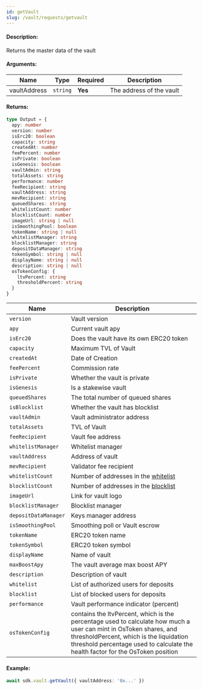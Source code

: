 ```yaml
---
id: getVault
slug: /vault/requests/getvault
---
```


#### Description:

Returns the master data of the vault

#### Arguments:

| Name         | Type     | Required | Description               |
|--------------|----------|----------|---------------------------|
| vaultAddress | `string` | **Yes**  | The address of the vault  | 

#### Returns:

```ts
type Output = {
  apy: number
  version: number
  isErc20: boolean
  capacity: string
  createdAt: number
  feePercent: number
  isPrivate: boolean
  isGenesis: boolean
  vaultAdmin: string
  totalAssets: string
  performance: number
  feeRecipient: string
  vaultAddress: string
  mevRecipient: string
  queuedShares: string
  whitelistCount: number
  blocklistCount: number
  imageUrl: string | null
  isSmoothingPool: boolean
  tokenName: string | null
  whitelistManager: string
  blocklistManager: string
  depositDataManager: string
  tokenSymbol: string | null
  displayName: string | null
  description: string | null
  osTokenConfig: {
    ltvPercent: string
    thresholdPercent: string
  }
}
```

| Name                        | Description                                                                                                                                                                                                                                  |
|-----------------------------|----------------------------------------------------------------------------------------------------------------------------------------------------------------------------------------------------------------------------------------------|
| `version`                   | Vault version                                                                                                                                                                                                                                |
| `apy`                       | Current vault apy                                                                                                                                                                                                                            |
| `isErc20`                   | Does the vault have its own ERC20 token                                                                                                                                                                                                      |
| `capacity`                  | Maximum TVL of Vault                                                                                                                                                                                                                         |
| `createdAt`                 | Date of Creation                                                                                                                                                                                                                             |
| `feePercent`                | Commission rate                                                                                                                                                                                                                              |
| `isPrivate`                 | Whether the vault is private                                                                                                                                                                                                                 |
| `isGenesis`                 | Is a stakewise vault                                                                                                                                                                                                                         |
| `queuedShares`              | The total number of queued shares                                                                                                                                                                                                            |
| `isBlocklist`               | Whether the vault has blocklist                                                                                                                                                                                                              |
| `vaultAdmin`                | Vault administrator address                                                                                                                                                                                                                  |
| `totalAssets`               | TVL of Vault                                                                                                                                                                                                                                 |
| `feeRecipient`              | Vault fee address                                                                                                                                                                                                                            |
| `whitelistManager`          | Whitelist manager                                                                                                                                                                                                                            |
| `vaultAddress`              | Address of vault                                                                                                                                                                                                                             |
| `mevRecipient`              | Validator fee recipient                                                                                                                                                                                                                      |
| `whitelistCount`            | Number of addresses in the [whitelist](/vault/requests/getwhitelist)                                                                                                                                                                                  |
| `blocklistCount`            | Number of addresses in the [blocklist](/vault/requests/getblocklist)                                                                                                                                                                                  |
| `imageUrl`                  | Link for vault logo                                                                                                                                                                                                                          |
| `blocklistManager`          | Blocklist manager                                                                                                                                                                                                                            |
| `depositDataManager`        | Keys manager address                                                                                                                                                                                                                         |
| `isSmoothingPool`           | Smoothing poll or Vault escrow                                                                                                                                                                                                               |
| `tokenName`                 | ERC20 token name                                                                                                                                                                                                                             |
| `tokenSymbol`               | ERC20 token symbol                                                                                                                                                                                                                           |
| `displayName`               | Name of vault                                                                                                                                                                                                                                |
| `maxBoostApy`               | The vault average max boost APY                                                                                                                                                                                                              |
| `description`               | Description of vault                                                                                                                                                                                                                         |
| `whitelist`                 | List of authorized users for deposits                                                                                                                                                                                                        |
| `blocklist`                 | List of blocked users for deposits                                                                                                                                                                                                           |
| `performance`               | Vault performance indicator (percent)                                                                                                                                                                                                        |
| `osTokenConfig`             | contains the ltvPercent, which is the percentage used to calculate how much a user can mint in OsToken shares, and thresholdPercent, which is the liquidation threshold percentage used to calculate the health factor for the OsToken position |

#### Example:

```ts
await sdk.vault.getVault({ vaultAddress: '0x...' })
```
